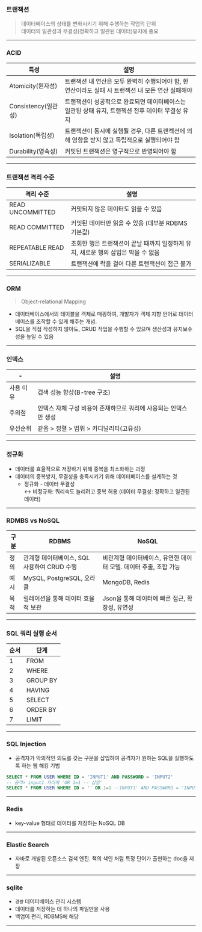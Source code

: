 ### 트랜잭션

> 데이터베이스의 상태를 변화시키기 위해 수행하는 작업의 단위 <br>
> 데이터의 일관성과 무결성(정확하고 일관된 데이터)유지에 중요

---

### ACID

| 특성                | 설명                                                                                               |
| ------------------- | -------------------------------------------------------------------------------------------------- |
| Atomicity(원자성)   | 트랜잭션 내 연산은 모두 완벽히 수행되어야 함, 한 연산이라도 실패 시 트랜젝션 내 모든 연산 실패해야 |
| Consistency(일관성) | 트랜잭션이 성공적으로 완료되면 데이터베이스는 일관된 상태 유지, 트랜젝션 전후 데이터 무결성 유지   |
| Isolation(독립성)   | 트랜젝션이 동시에 실행될 경우, 다른 트랜젝션에 의해 영향을 받지 않고 독립적으로 실행되어야 함      |
| Durability(영속성)  | 커밋된 트랜잭션은 영구적으로 반영되어야 함                                                         |

---

### 트랜잭션 격리 수준

| 격리 수준        | 설명                                                                              |
| ---------------- | --------------------------------------------------------------------------------- |
| READ UNCOMMITTED | 커밋되지 않은 데이터도 읽을 수 있음                                               |
| READ COMMITTED   | 커밋된 데이터만 읽을 수 있음 (대부분 RDBMS 기본값)                                |
| REPEATABLE READ  | 조회한 행은 트랜잭션이 끝날 때까지 일정하게 유지, 새로운 행의 삽입은 막을 수 없음 |
| SERIALIZABLE     | 트랜잭션에 락을 걸어 다른 트랜잭션이 접근 불가                                    |

---

### ORM

> Object-relational Mapping

- 데이터베이스에서의 테이블을 객체로 매핑하여, 개발자가 객체 지향 언어로 데이터베이스를 조작할 수 있게 해주는 개념.
- SQL을 직접 작성하지 않아도, CRUD 작업을 수행할 수 있으며 생산성과 유지보수성을 높일 수 있음

---

### 인덱스

| -         | 설명                                                             |
| --------- | ---------------------------------------------------------------- |
| 사용 이유 | 검색 성능 향상(B-tree 구조)                                      |
| 주의점    | 인덱스 자체 구성 비용이 존재하므로 쿼리에 사용되는 인덱스만 생성 |
| 우선순위  | 같음 > 정렬 > 범위 > 카디널리티(고유성)                          |

---

### 정규화

- 데이터를 효율적으로 저장하기 위해 중복을 최소화하는 과정
- 데이터의 중복방지, 무결성을 충족시키기 위해 데이터베이스를 설계하는 것
  - 정규화 - 데이터 무결성 <br> ↔ 비정규화: 쿼리속도 늘리려고 중복 허용 (데이터 무결성: 정확하고 일관된 데이터)

---

### RDMBS vs NoSQL

| 구분 | RDBMS                                       | NoSQL                                                             |
| ---- | ------------------------------------------- | ----------------------------------------------------------------- |
| 정의 | 관계형 데이터베이스, SQL 사용하여 CRUD 수행 | 비관계형 데이터베이스, 유연한 데이터 모델. 데이터 추출, 조합 가능 |
| 예시 | MySQL, PostgreSQL, 오라클                   | MongoDB, Redis                                                    |
| 목적 | 릴레이션을 통해 데이터 효율적 보관          | Json을 통해 데이터에 빠른 접근, 확장성, 유연성                    |

---

### SQL 쿼리 실행 순서

| 순서 | 단계     |
| ---- | -------- |
| 1    | FROM     |
| 2    | WHERE    |
| 3    | GROUP BY |
| 4    | HAVING   |
| 5    | SELECT   |
| 6    | ORDER BY |
| 7    | LIMIT    |

---

### SQL Injection

- 공격자가 악의적인 의도를 갖는 구문을 삽입하여 공격자가 원하는 SQL을 실행하도록 하는 웹 해킹 기법

```sql
SELECT * FROM USER WHERE ID = 'INPUT1' AND PASSWORD = 'INPUT2'
-- 공격> input1 자리에 'OR 1=1 -- 삽입'
SELECT * FROM USER WHERE ID = '' OR 1=1 --INPUT1' AND PASSWORD = 'INPUT2'
```

---

### Redis

- key-value 형태로 데이터를 저장하는 NoSQL DB

---

### Elastic Search

- 자바로 개발된 오픈소스 검색 엔진. 책의 색인 처럼 특정 단어가 출현하는 doc을 저장

---

### sqlite

- `경량` 데이터베이스 관리 시스템
- 데이터를 저장하는 데 하나의 파일만을 사용
- 백업이 편리, RDBMS에 해당

---
